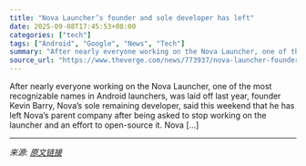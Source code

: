 ```yaml
---
title: "Nova Launcher’s founder and sole developer has left"
date: 2025-09-08T17:45:53+08:00
categories: ["tech"]
tags: ["Android", "Google", "News", "Tech"]
summary: "After nearly everyone working on the Nova Launcher, one of the most recognizable names in Android launchers, was laid off last year, founder Kevin Barry, Nova’s sole remaining developer, said this wee"
source_url: "https://www.theverge.com/news/773937/nova-launcher-founder-left-kevin-barry-branch-open-source-android"
---
```


After nearly everyone working on the Nova Launcher, one of the most recognizable names in Android launchers, was laid off last year, founder Kevin Barry, Nova’s sole remaining developer, said this weekend that he has left Nova’s parent company after being asked to stop working on the launcher and an effort to open-source it. Nova [&#8230;]

---

*来源: [原文链接](https://www.theverge.com/news/773937/nova-launcher-founder-left-kevin-barry-branch-open-source-android)*
